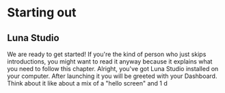 # Starting out

## Luna Studio

We are ready to get started! If you're the kind of person who just skips introductions, you might want to read it anyway because it explains what you need to follow this chapter. Alright, you've got Luna Studio installed on your computer. After launching it you will be greeted with your Dashboard. Think about it like about a mix of a "hello screen" and <span class="uiref">1</span> d

